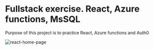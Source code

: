 # Fullstack exercise. React, Azure functions, MsSQL

Purpose of this project is to practice React, Azure functions and Auth0

![react-home-page](https://user-images.githubusercontent.com/106010706/224518517-34712b9f-b75a-4be6-9574-f9db6f236c19.png)
